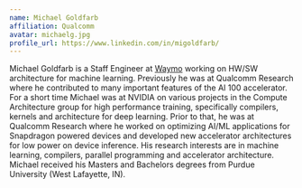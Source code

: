 ```yaml
---
name: Michael Goldfarb
affiliation: Qualcomm
avatar: michaelg.jpg
profile_url: https://www.linkedin.com/in/migoldfarb/
---
```

Michael Goldfarb is a Staff Engineer at <a href="https://www.waymo.com">Waymo</a> working on HW/SW architecture for machine learning. Previously he was at Qualcomm Research where he contributed to many important features of the AI 100 accelerator. For a short time Michael was at NVIDIA on various projects in the Compute Architecture group for high performance training, specifically compilers, kernels and architecture for deep learning. Prior to that, he was at Qualcomm Research where he worked on optimizing AI/ML applications for Snapdragon powered devices and developed new accelerator architectures for low power on device inference. His research interests are in machine learning, compilers, parallel programming and accelerator architecture. Michael received his Masters and Bachelors degrees from Purdue University (West Lafayette, IN).
